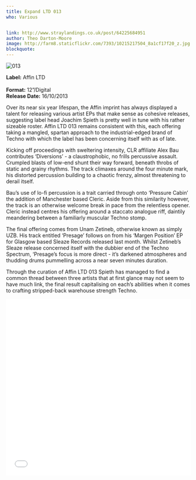```yaml
---
title: Expand LTD 013
who: Various


link: http://www.straylandings.co.uk/post/64225684951
author: Theo Darton-Moore
image: http://farm8.staticflickr.com/7393/10215217504_8a1cf17f20_z.jpg
blockquote:
---
```


![013](http://farm4.staticflickr.com/3760/10223142573_4865e88583_t.jpg)

**Label:** Affin LTD  
<br>**Format:** 12”/Digital
<br>**Release Date:** 16/10/2013

Over its near six year lifespan, the Affin imprint has always displayed a talent for releasing various artist EPs that make sense as cohesive releases, suggesting label head Joachim Spieth is pretty well in tune with his rather sizeable roster. Affin LTD 013 remains consistent with this, each offering taking a mangled, spartan approach to the industrial-edged brand of Techno with which the label has been concerning itself with as of late. 

Kicking off proceedings with sweltering intensity, CLR affiliate Alex Bau contributes ‘Diversions’ \- a claustrophobic, no frills percussive assault. Crumpled blasts of low-end shunt their way forward, beneath throbs of static and grainy rhythms. The track climaxes around the four minute mark, his distorted percussion building to a chaotic frenzy, almost threatening to derail itself.

Bau’s use of lo-fi percussion is a trait carried through onto ‘Pressure Cabin’ the addition of Manchester based Cleric. Aside from this similarity however, the track is an otherwise welcome break in pace from the relentless opener. Cleric instead centres his offering around a staccato analogue riff, daintily meandering between a familiarly muscular Techno stomp.

The final offering comes from Unam Zetineb, otherwise known as simply UZB. His track entitled ‘Presage’ follows on from his ‘Margen Position’ EP for Glasgow based Sleaze Records released last month. Whilst Zetineb’s Sleaze release concerned itself with the dubbier end of the Techno Spectrum, ‘Presage’s focus is more direct - it’s darkened atmospheres and thudding drums pummelling across a near seven minutes duration.

Through the curation of Affin LTD 013 Spieth has managed to find a common thread between three artists that at first glance may not seem to have much link, the final result capitalising on each’s abilities when it comes to crafting stripped-back warehouse strength Techno.

<iframe frameborder="0" height="480" src="//www.youtube.com/embed/elMD1xG4JyU" width="100%"></iframe>